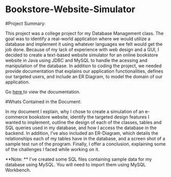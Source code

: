 # Bookstore-Website-Simulator


#Project Summary: 

This project was a college project for my Database Management class. The goal was to identify a real-world application where we would utilize a database and implement it using whatever languages we felt would get the job done.  Because of my lack of experience with web design and a GUI, I decided to create a text-based website simulator for an online bookstore website in Java using JDBC and MySQL to handle the acessing and manipulation of the database. In addition to coding the project, we needed provide documentation that explains our application functionalities, defines our targeted users, and include an ER Diagram, to model the domain of our application. 


Go  [here ](https://drive.google.com/open?id=0B_Mzb0tpEYLWRTNGWFNaR2R5TWc) to view the documentation. 

#Whats Contained in the Document:

In my document I explain, why I chose to create a simulation of an e-commerce bookstore website, identify the targeted design features I wanted to implement,  outline the design of each of the classes, tables and SQL queries used in my database, and how I access the database in the backend. In addition, I've also included an ER-Diagram, which details the relationships each of my tables have in the database, and a screen shot of a sample test run of the program. Finally, I offer a conclusion, explaining some of the challenges I faced while working on it. 




**Note: ** I've created some SQL files containing sample data for my database using MySQL. You will need to import them using MySQL Workbench. 





